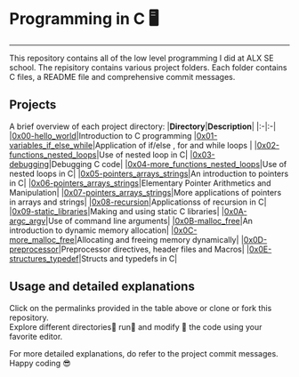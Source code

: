# Programming in C   🖥️

____
This repository contains all of the low level programming I did at ALX SE school. The repisitory contains various project folders. Each folder contains C files, a README file and comprehensive commit messages.

## Projects

A brief overview of each project directory:
|**Directory**|**Description**|
|:-|:-|
|[0x00-hello_world](https://github.com/JohnIanOngayi/alx-low_level_programming/tree/master/0x00-hello_world)|Introduction to C programming
|[0x01-variables_if_else_while](https://github.com/JohnIanOngayi/alx-low_level_programming/tree/master/0x01-variables_if_else_while)|Application of if/else , for and while loops |
|[0x02-functions_nested_loops](https://github.com/JohnIanOngayi/alx-low_level_programming/tree/master/0x02-functions_nested_loops)|Use of nested loop in C|
|[0x03-debugging](https://github.com/JohnIanOngayi/alx-low_level_programming/tree/master/0x03-debugging)|Debugging C code|
|[0x04-more_functions_nested_loops](https://github.com/JohnIanOngayi/alx-low_level_programming/tree/master/0x04-more_functions_nested_loops)|Use of nested loops in C|
|[0x05-pointers_arrays_strings](https://github.com/JohnIanOngayi/alx-low_level_programming/tree/master/0x05-pointers_arrays_strings)|An introduction to pointers in C|
|[0x06-pointers_arrays_strings](https://github.com/JohnIanOngayi/alx-low_level_programming/tree/master/0x06-pointers_arrays_strings)|Elementary Pointer Arithmetics and Manipulation|
|[0x07-pointers_arrays_strings](https://github.com/JohnIanOngayi/alx-low_level_programming/tree/master/0x07-pointers_arrays_strings)|More applications of pointers in arrays and strings|
|[0x08-recursion](https://github.com/JohnIanOngayi/alx-low_level_programming/tree/master/0x08-recursion)|Applicationss of recursion in C|
|[0x09-static_libraries](https://github.com/JohnIanOngayi/alx-low_level_programming/tree/master/0x09-static_libraries)|Making and using static C libraries|
|[0x0A-argc_argv](https://github.com/JohnIanOngayi/alx-low_level_programming/tree/master/0x0A-argc_argv)|Use of command line arguments|
|[0x0B-malloc_free](https://github.com/JohnIanOngayi/alx-low_level_programming/tree/master/0x0B-malloc_free)|An introduction to dynamic memory allocation|
|[0x0C-more_malloc_free](https://github.com/JohnIanOngayi/alx-low_level_programming/tree/master/0x0C-more_malloc_free)|Allocating and freeing memory dynamically|
|[0x0D-preprocessor](https://github.com/JohnIanOngayi/alx-low_level_programming/tree/master/0x0D-preprocessor)|Preprocessor directives, header files and Macros|
|[0x0E-structures_typedef](https://github.com/JohnIanOngayi/alx-low_level_programming/tree/master/0x0E-structures_typedef)|Structs and typedefs in C|

## Usage and detailed explanations

Click on the permalinks provided in the table above or clone or fork this repository.  
Explore different directories🚶 run🏃 and modify :toolbox: the code using your favorite editor.

For more detailed explanations, do refer to the project commit messages. Happy coding :sunglasses:
